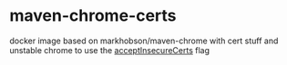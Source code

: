 # maven-chrome-certs
docker image based on markhobson/maven-chrome with cert stuff and unstable chrome to use the [acceptInsecureCerts](https://bugs.chromium.org/p/chromium/issues/detail?id=721739) flag
